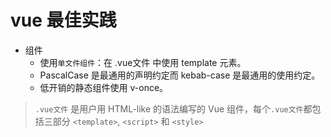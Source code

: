 # vue 最佳实践

- 组件
  - 使用`单文件组件`：在 .vue文件 中使用 template 元素。
  - PascalCase 是最通用的声明约定而 kebab-case 是最通用的使用约定。
  - 低开销的静态组件使用 v-once。

> `.vue文件` 是用户用 HTML-like 的语法编写的 Vue 组件，每个`.vue文件`都包括三部分 `<template>`, `<script>` 和 `<style>`
